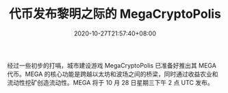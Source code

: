 ﻿---
title: "代币发布黎明之际的 MegaCryptoPolis"
date: 2020-10-27T21:57:40+08:00
lastmod: 2020-10-27T16:45:40+08:00
draft: false
authors: ["Lois"]
description: "经过一些初步的打嗝，城市建设游戏 MegaCryptoPolis 已准备好推出其 MEGA 代币。MEGA 的核心功能是跨越以太坊和波场之间的桥梁，同时通过收益农业和流动性挖矿创造流动性。MEGA 将于 10 月 28 日星期三下午 2 点 UTC 发布。"
featuredImage: "megacryptopolis-at-dawn-of-token-launch.png"
tags: ["Virtual World","虚拟世界","Play to Earn"]
categories: ["news"]
news: ["虚拟世界"]
weight: 
lightgallery: true
pinned: false
recommend: false
recommend1: false
---

经过一些初步的打嗝，城市建设游戏 MegaCryptoPolis 已准备好推出其 MEGA 代币。MEGA 的核心功能是跨越以太坊和波场之间的桥梁，同时通过收益农业和流动性挖矿创造流动性。MEGA 将于 10 月 28 日星期三下午 2 点 UTC 发布。

<!--more-->

